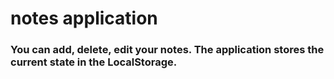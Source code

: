 # notes application

### You can add, delete, edit your notes. The application stores the current state in the LocalStorage.
